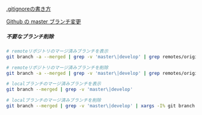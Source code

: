 [.gitignoreの書き方](http://www-creators.com/archives/1662)

[Github の master ブランチ変更](https://qiita.com/hokorobi/items/b884b8e854596a124159)

##### 不要なブランチ削除
```sh
# remoteリポジトリのマージ済みブランチを表示
git branch -a --merged | grep -v 'master\|develop' | grep remotes/origin | sed -e 's% *remotes/origin/%%'

# remoteリポジトリのマージ済みブランチを削除
git branch -a --merged | grep -v 'master\|develop' | grep remotes/origin | sed -e 's% *remotes/origin/%%' | xargs -I% git push origin :% --no-verify

# localブランチのマージ済みブランチを表示
git branch --merged | grep -v 'master\|develop'

# localブランチのマージ済みブランチを削除
git branch --merged | grep -v 'master\|develop' | xargs -I% git branch -D %
```
